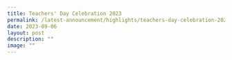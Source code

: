 ```yaml
---
title: Teachers' Day Celebration 2023
permalink: /latest-announcement/highlights/teachers-day-celebration-2023/
date: 2023-09-06
layout: post
description: ""
image: ""
---
```

